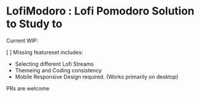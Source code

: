 # LofiModoro : Lofi Pomodoro Solution to Study to

Current WIP:

[  ] Missing featureset includes:
- Selecting different Lofi Streams
- Themeing and Coding consistency
- Mobile Responsive Design required. (Works primarily on desktop)

PRs are welcome
